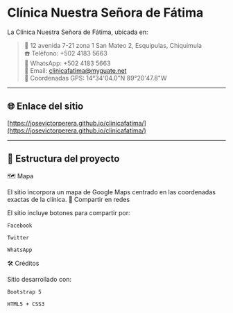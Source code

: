 # Clínica Nuestra Señora de Fátima

La Clínica Nuestra Señora de Fátima, ubicada en:

> 📍 12 avenida 7-21 zona 1 San Mateo 2, Esquipulas, Chiquimula  
> ☎️ Teléfono: +502 4183 5663  
> 💬 WhatsApp: +502 4183 5663  
> 📧 Email: clinicafatima@myguate.net  
> 📌 Coordenadas GPS: 14°34'04.0"N 89°20'47.8"W

---

## 🌐 Enlace del sitio

[https://josevictorperera.github.io/clinicafatima/](https://josevictorperera.github.io/clinicafatima/)

---

## 📁 Estructura del proyecto
🗺️ Mapa

El sitio incorpora un mapa de Google Maps centrado en las coordenadas exactas de la clínica.
🔗 Compartir en redes

El sitio incluye botones para compartir por:

    Facebook

    Twitter

    WhatsApp
🛠 Créditos

Sitio desarrollado con:

    Bootstrap 5

    HTML5 + CSS3

